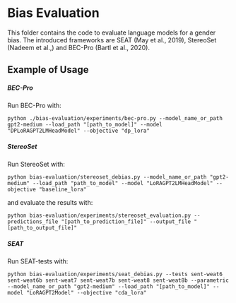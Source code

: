 # Bias Evaluation

This folder contains the code to evaluate language models for a gender bias. The introduced frameworks are SEAT (May et al., 2019), StereoSet (Nadeem et al.,) and BEC-Pro (Bartl et al., 2020).

## Example of Usage

##### BEC-Pro
Run BEC-Pro with:

```angular2html
python ./bias-evaluation/experiments/bec-pro.py --model_name_or_path gpt2-medium --load_path "[path_to_model]" --model "DPLoRAGPT2LMHeadModel" --objective "dp_lora"
```

##### StereoSet
Run StereoSet with:

```angular2html
python bias-evaluation/stereoset_debias.py --model_name_or_path "gpt2-medium" --load_path "path_to_model" --model "LoRAGPT2LMHeadModel" --objective "baseline_lora"
```
and evaluate the results with:
```angular2html
python bias-evaluation/experiments/stereoset_evaluation.py --predictions_file "[path_to_prediction_file]" --output_file "[path_to_output_file]"
```

##### SEAT
Run SEAT-tests with:
```angular2html
python bias-evaluation/experiments/seat_debias.py --tests sent-weat6 sent-weat6b sent-weat7 sent-weat7b sent-weat8 sent-weat8b --parametric --model_name_or_path "gpt2-medium" --load_path "[path_to_model]" --model "LoRAGPT2Model" --objective "cda_lora"
```




